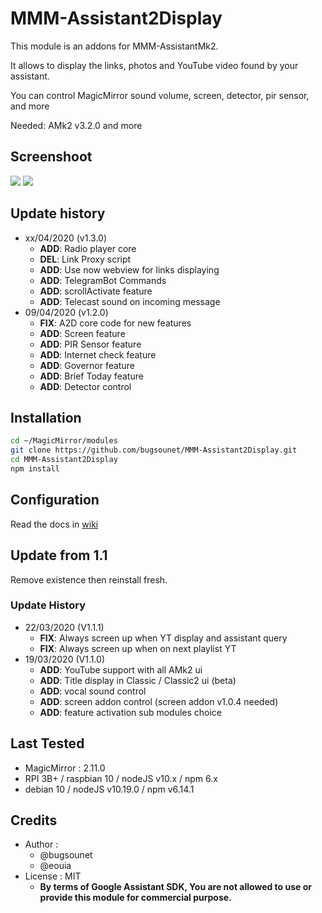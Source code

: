 # MMM-Assistant2Display

This module is an addons for MMM-AssistantMk2.

It allows to display the links, photos and YouTube video found by your assistant.

You can control MagicMirror sound volume, screen, detector, pir sensor, and more

Needed: AMk2 v3.2.0 and more

## Screenshoot

 ![](https://raw.githubusercontent.com/bugsounet/MMM-Assistant2Display/dev/screenshoot2.jpeg)
 ![](https://raw.githubusercontent.com/bugsounet/MMM-Assistant2Display/dev/screenshoot1.jpg)

## Update history

 * xx/04/2020 (v1.3.0)
   * **ADD**: Radio player core
   * **DEL**: Link Proxy script
   * **ADD**: Use now webview for links displaying
   * **ADD**: TelegramBot Commands
   * **ADD**: scrollActivate feature
   * **ADD**: Telecast sound on incoming message
 * 09/04/2020 (v1.2.0)
   * **FIX**: A2D core code for new features
   * **ADD**: Screen feature
   * **ADD**: PIR Sensor feature
   * **ADD**: Internet check feature
   * **ADD**: Governor feature
   * **ADD**: Brief Today feature
   * **ADD**: Detector control

## Installation

```sh
cd ~/MagicMirror/modules
git clone https://github.com/bugsounet/MMM-Assistant2Display.git
cd MMM-Assistant2Display
npm install
```

## Configuration
Read the docs in [wiki](https://github.com/bugsounet/MMM-Assistant2Display/wiki)

## Update from 1.1
Remove existence then reinstall fresh.

### Update History
 * 22/03/2020 (V1.1.1)
   * **FIX**: Always screen up when YT display and assistant query
   * **FIX**: Always screen up when on next playlist YT
 * 19/03/2020 (V1.1.0)
   * **ADD**: YouTube support with all AMk2 ui
   * **ADD**: Title display in Classic / Classic2 ui (beta)
   * **ADD**: vocal sound control
   * **ADD**: screen addon control (screen addon v1.0.4 needed)
   * **ADD**: feature activation sub modules choice 

## Last Tested
- MagicMirror : 2.11.0
- RPI 3B+ / raspbian 10 / nodeJS v10.x / npm 6.x
- debian 10 / nodeJS v10.19.0 / npm v6.14.1

## Credits
- Author :
  - @bugsounet
  - @eouia
- License : MIT
  - **By terms of Google Assistant SDK, You are not allowed to use or provide this module for commercial purpose.**
